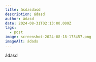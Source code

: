 ```yaml
---
title: âsdasdasd
description: ádasd
author: ádasd
date: 2024-08-31T02:13:00.000Z
tags:
  - post
image: screenshot-2024-08-18-173457.png
imageAlt: ádads
---
```

ádasd
